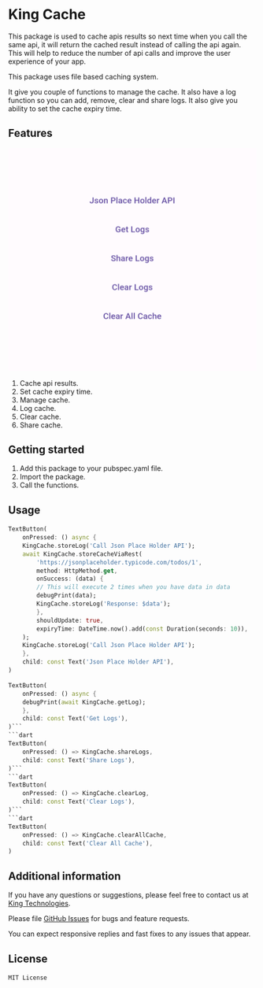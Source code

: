 # King Cache

This package is used to cache apis results so next time when you call the same api, it will return the cached result instead of calling the api again. This will help to reduce the number of api calls and improve the user experience of your app.

This package uses file based caching system.

It give you couple of functions to manage the cache.
It also have a log function so you can add, remove, clear and share logs.
It also give you ability to set the cache expiry time.

## Features

![Screenshot 1](screenshots/screenshot_1.png)
1. Cache api results.
2. Set cache expiry time.
3. Manage cache.
4. Log cache.
5. Clear cache.
6. Share cache.

## Getting started

1. Add this package to your pubspec.yaml file.
2. Import the package.
3. Call the functions.

## Usage

```dart
TextButton(
    onPressed: () async {
    KingCache.storeLog('Call Json Place Holder API');
    await KingCache.storeCacheViaRest(
        'https://jsonplaceholder.typicode.com/todos/1',
        method: HttpMethod.get,
        onSuccess: (data) {
        // This will execute 2 times when you have data in data
        debugPrint(data);
        KingCache.storeLog('Response: $data');
        },
        shouldUpdate: true,
        expiryTime: DateTime.now().add(const Duration(seconds: 10)),
    );
    KingCache.storeLog('Call Json Place Holder API');
    },
    child: const Text('Json Place Holder API'),
)
```
```dart
TextButton(
    onPressed: () async {
    debugPrint(await KingCache.getLog);
    },
    child: const Text('Get Logs'),
)```
```dart
TextButton(
    onPressed: () => KingCache.shareLogs,
    child: const Text('Share Logs'),
)```
```dart
TextButton(
    onPressed: () => KingCache.clearLog,
    child: const Text('Clear Logs'),
)```
```dart
TextButton(
    onPressed: () => KingCache.clearAllCache,
    child: const Text('Clear All Cache'),
)
```

## Additional information

If you have any questions or suggestions, please feel free to contact us at [King Technologies](https://kingtechnologies.dev/).

Please file [GitHub Issues](https://github.com/king-technologies/king_cache/issues)
for bugs and feature requests.

You can expect responsive replies and fast fixes to any issues that appear.

## License

```
MIT License
```